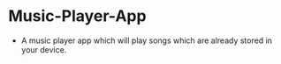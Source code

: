 # Music-Player-App
- A music player app which will play songs which are already stored in your device.
